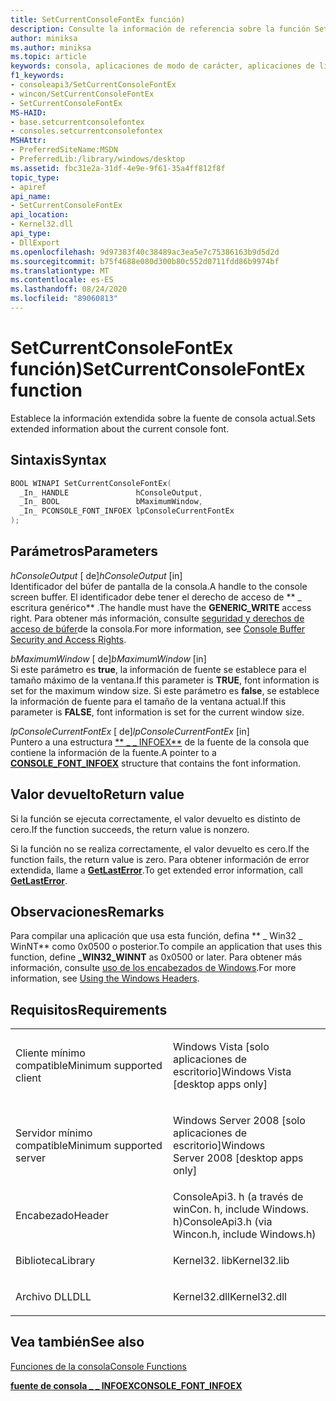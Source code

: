 ```yaml
---
title: SetCurrentConsoleFontEx función)
description: Consulte la información de referencia sobre la función SetCurrentConsoleFontEx, que establece la información extendida sobre la fuente de consola actual.
author: miniksa
ms.author: miniksa
ms.topic: article
keywords: consola, aplicaciones de modo de carácter, aplicaciones de línea de comandos, aplicaciones de terminal, API de consola
f1_keywords:
- consoleapi3/SetCurrentConsoleFontEx
- wincon/SetCurrentConsoleFontEx
- SetCurrentConsoleFontEx
MS-HAID:
- base.setcurrentconsolefontex
- consoles.setcurrentconsolefontex
MSHAttr:
- PreferredSiteName:MSDN
- PreferredLib:/library/windows/desktop
ms.assetid: fbc31e2a-31df-4e9e-9f61-35a4ff812f8f
topic_type:
- apiref
api_name:
- SetCurrentConsoleFontEx
api_location:
- Kernel32.dll
api_type:
- DllExport
ms.openlocfilehash: 9d97383f40c38489ac3ea5e7c75386163b9d5d2d
ms.sourcegitcommit: b75f4688e080d300b80c552d0711fdd86b9974bf
ms.translationtype: MT
ms.contentlocale: es-ES
ms.lasthandoff: 08/24/2020
ms.locfileid: "89060813"
---
```

# <a name="setcurrentconsolefontex-function"></a><span data-ttu-id="de090-104">SetCurrentConsoleFontEx función)</span><span class="sxs-lookup"><span data-stu-id="de090-104">SetCurrentConsoleFontEx function</span></span>


<span data-ttu-id="de090-105">Establece la información extendida sobre la fuente de consola actual.</span><span class="sxs-lookup"><span data-stu-id="de090-105">Sets extended information about the current console font.</span></span>

<a name="syntax"></a><span data-ttu-id="de090-106">Sintaxis</span><span class="sxs-lookup"><span data-stu-id="de090-106">Syntax</span></span>
------

```C
BOOL WINAPI SetCurrentConsoleFontEx(
  _In_ HANDLE               hConsoleOutput,
  _In_ BOOL                 bMaximumWindow,
  _In_ PCONSOLE_FONT_INFOEX lpConsoleCurrentFontEx
);
```

<a name="parameters"></a><span data-ttu-id="de090-107">Parámetros</span><span class="sxs-lookup"><span data-stu-id="de090-107">Parameters</span></span>
----------

<span data-ttu-id="de090-108">*hConsoleOutput* \[ de\]</span><span class="sxs-lookup"><span data-stu-id="de090-108">*hConsoleOutput* \[in\]</span></span>  
<span data-ttu-id="de090-109">Identificador del búfer de pantalla de la consola.</span><span class="sxs-lookup"><span data-stu-id="de090-109">A handle to the console screen buffer.</span></span> <span data-ttu-id="de090-110">El identificador debe tener el derecho de acceso de \*\* \_ escritura genérico\*\* .</span><span class="sxs-lookup"><span data-stu-id="de090-110">The handle must have the **GENERIC\_WRITE** access right.</span></span> <span data-ttu-id="de090-111">Para obtener más información, consulte [seguridad y derechos de acceso de búfer](console-buffer-security-and-access-rights.md)de la consola.</span><span class="sxs-lookup"><span data-stu-id="de090-111">For more information, see [Console Buffer Security and Access Rights](console-buffer-security-and-access-rights.md).</span></span>

<span data-ttu-id="de090-112">*bMaximumWindow* \[ de\]</span><span class="sxs-lookup"><span data-stu-id="de090-112">*bMaximumWindow* \[in\]</span></span>  
<span data-ttu-id="de090-113">Si este parámetro es **true**, la información de fuente se establece para el tamaño máximo de la ventana.</span><span class="sxs-lookup"><span data-stu-id="de090-113">If this parameter is **TRUE**, font information is set for the maximum window size.</span></span> <span data-ttu-id="de090-114">Si este parámetro es **false**, se establece la información de fuente para el tamaño de la ventana actual.</span><span class="sxs-lookup"><span data-stu-id="de090-114">If this parameter is **FALSE**, font information is set for the current window size.</span></span>

<span data-ttu-id="de090-115">*lpConsoleCurrentFontEx* \[ de\]</span><span class="sxs-lookup"><span data-stu-id="de090-115">*lpConsoleCurrentFontEx* \[in\]</span></span>  
<span data-ttu-id="de090-116">Puntero a una estructura [\*\* \_ \_ INFOEX\*\*](console-font-infoex.md) de la fuente de la consola que contiene la información de la fuente.</span><span class="sxs-lookup"><span data-stu-id="de090-116">A pointer to a [**CONSOLE\_FONT\_INFOEX**](console-font-infoex.md) structure that contains the font information.</span></span>

<a name="return-value"></a><span data-ttu-id="de090-117">Valor devuelto</span><span class="sxs-lookup"><span data-stu-id="de090-117">Return value</span></span>
------------

<span data-ttu-id="de090-118">Si la función se ejecuta correctamente, el valor devuelto es distinto de cero.</span><span class="sxs-lookup"><span data-stu-id="de090-118">If the function succeeds, the return value is nonzero.</span></span>

<span data-ttu-id="de090-119">Si la función no se realiza correctamente, el valor devuelto es cero.</span><span class="sxs-lookup"><span data-stu-id="de090-119">If the function fails, the return value is zero.</span></span> <span data-ttu-id="de090-120">Para obtener información de error extendida, llame a [**GetLastError**](https://msdn.microsoft.com/library/windows/desktop/ms679360).</span><span class="sxs-lookup"><span data-stu-id="de090-120">To get extended error information, call [**GetLastError**](https://msdn.microsoft.com/library/windows/desktop/ms679360).</span></span>

<a name="remarks"></a><span data-ttu-id="de090-121">Observaciones</span><span class="sxs-lookup"><span data-stu-id="de090-121">Remarks</span></span>
-------

<span data-ttu-id="de090-122">Para compilar una aplicación que usa esta función, defina \*\* \_ Win32 \_ WinNT\*\* como 0x0500 o posterior.</span><span class="sxs-lookup"><span data-stu-id="de090-122">To compile an application that uses this function, define **\_WIN32\_WINNT** as 0x0500 or later.</span></span> <span data-ttu-id="de090-123">Para obtener más información, consulte [uso de los encabezados de Windows](https://msdn.microsoft.com/library/windows/desktop/aa383745).</span><span class="sxs-lookup"><span data-stu-id="de090-123">For more information, see [Using the Windows Headers](https://msdn.microsoft.com/library/windows/desktop/aa383745).</span></span>

<a name="requirements"></a><span data-ttu-id="de090-124">Requisitos</span><span class="sxs-lookup"><span data-stu-id="de090-124">Requirements</span></span>
------------

<table>
<colgroup>
<col width="50%" />
<col width="50%" />
</colgroup>
<tbody>
<tr class="odd">
<td><p><span data-ttu-id="de090-125">Cliente mínimo compatible</span><span class="sxs-lookup"><span data-stu-id="de090-125">Minimum supported client</span></span></p></td>
<td><p><span data-ttu-id="de090-126">Windows Vista [solo aplicaciones de escritorio]</span><span class="sxs-lookup"><span data-stu-id="de090-126">Windows Vista [desktop apps only]</span></span></p></td>
</tr>
<tr class="even">
<td><p><span data-ttu-id="de090-127">Servidor mínimo compatible</span><span class="sxs-lookup"><span data-stu-id="de090-127">Minimum supported server</span></span></p></td>
<td><p><span data-ttu-id="de090-128">Windows Server 2008 [solo aplicaciones de escritorio]</span><span class="sxs-lookup"><span data-stu-id="de090-128">Windows Server 2008 [desktop apps only]</span></span></p></td>
</tr>
<tr class="odd">
<td><p><span data-ttu-id="de090-129">Encabezado</span><span class="sxs-lookup"><span data-stu-id="de090-129">Header</span></span></p></td>
<td><span data-ttu-id="de090-130">ConsoleApi3. h (a través de winCon. h, include Windows. h)</span><span class="sxs-lookup"><span data-stu-id="de090-130">ConsoleApi3.h (via Wincon.h, include Windows.h)</span></span></td>
</tr>
<tr class="even">
<td><p><span data-ttu-id="de090-131">Biblioteca</span><span class="sxs-lookup"><span data-stu-id="de090-131">Library</span></span></p></td>
<td><span data-ttu-id="de090-132">Kernel32. lib</span><span class="sxs-lookup"><span data-stu-id="de090-132">Kernel32.lib</span></span></td>
</tr>
<tr class="odd">
<td><p><span data-ttu-id="de090-133">Archivo DLL</span><span class="sxs-lookup"><span data-stu-id="de090-133">DLL</span></span></p></td>
<td><span data-ttu-id="de090-134">Kernel32.dll</span><span class="sxs-lookup"><span data-stu-id="de090-134">Kernel32.dll</span></span></td>
</tr>
<tr class="even">
</tr>
<tr class="odd">
</tr>
<tr class="even">
</tr>
</tbody>
</table>

## <a name="span-idsee_alsospansee-also"></a><span data-ttu-id="de090-135"><span id="see_also"></span>Vea también</span><span class="sxs-lookup"><span data-stu-id="de090-135"><span id="see_also"></span>See also</span></span>


[<span data-ttu-id="de090-136">Funciones de la consola</span><span class="sxs-lookup"><span data-stu-id="de090-136">Console Functions</span></span>](console-functions.md)

[<span data-ttu-id="de090-137">**fuente de consola \_ \_ INFOEX**</span><span class="sxs-lookup"><span data-stu-id="de090-137">**CONSOLE\_FONT\_INFOEX**</span></span>](console-font-infoex.md)

 

 




